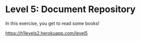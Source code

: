Level 5: Document Repository
============================

In this exercise, you get to read some books!

https://h1levels2.herokuapp.com/level5
